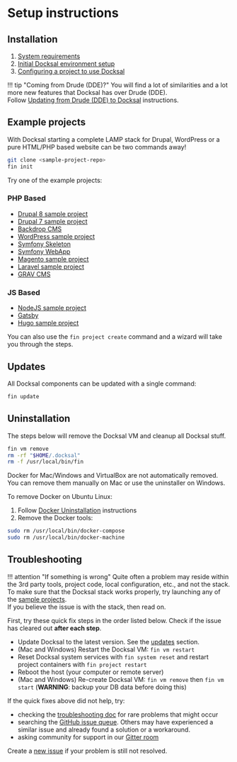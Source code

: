 # Setup instructions

<a name="install"></a>
## Installation

1. [System requirements](../getting-started/system-requirements.md)
2. [Initial Docksal environment setup](../getting-started/env-setup.md)
3. [Configuring a project to use Docksal](../getting-started/project-setup.md)

!!! tip "Coming from Drude (DDE)?"
    You will find a lot of similarities and a lot more new features that Docksal has over Drude (DDE).  
    Follow [Updating from Drude (DDE) to Docksal](../getting-started/update-dde.md) instructions. 


<a name="examples"></a>
## Example projects

With Docksal starting a complete LAMP stack for Drupal, WordPress or a pure HTML/PHP based website can be two commands away!

```bash
git clone <sample-project-repo>
fin init
```

Try one of the example projects:

### PHP Based
- [Drupal 8 sample project](https://github.com/docksal/drupal8)  
- [Drupal 7 sample project](https://github.com/docksal/drupal7)  
- [Backdrop CMS](https://github.com/docksal/example-backdrop)
- [WordPress sample project](https://github.com/docksal/wordpress)
- [Symfony Skeleton](https://github.com/docksal/example-symfony-skeleton)
- [Symfony WebApp](https://github.com/docksal/example-symfony-webapp)
- [Magento sample project](https://github.com/docksal/magento)
- [Laravel sample project](https://github.com/docksal/example-laravel)
- [GRAV CMS](https://github.com/docksal/example-grav)

### JS Based
- [NodeJS sample project](https://github.com/docksal/example-nodejs)
- [Gatsby](https://github.com/docksal/example-gatsby)
- [Hugo sample project](https://github.com/docksal/example-hugo)

You can also use the `fin project create` command and a wizard will take you through the steps.

<a name="updates"></a>
## Updates

All Docksal components can be updated with a single command:

```bash
fin update
```


<a name="uninstall"></a>
## Uninstallation

The steps below will remove the Docksal VM and cleanup all Docksal stuff.

```bash
fin vm remove
rm -rf "$HOME/.docksal"
rm -f /usr/local/bin/fin
```

Docker for Mac/Windows and VirtualBox are not automatically removed. You can remove them manually on Mac or use the uninstaller on Windows.

To remove Docker on Ubuntu Linux:

1. Follow [Docker Uninstallation](https://docs.docker.com/engine/installation/linux/ubuntulinux/#/uninstallation) instructions
2. Remove the Docker tools:

```bash
sudo rm /usr/local/bin/docker-compose
sudo rm /usr/local/bin/docker-machine
```


<a name="troubleshoting"></a>
## Troubleshooting

!!! attention "If something is wrong" 
    Quite often a problem may reside within the 3rd party tools, project code, local configuration, etc., and not the stack.  
    To make sure that the Docksal stack works properly, try launching any of the [sample projects](#examples).  
    If you believe the issue is with the stack, then read on.

First, try these quick fix steps in the order listed below. Check if the issue has cleared out **after each step**.

- Update Docksal to the latest version. See the [updates](#updates) section.
- (Mac and Windows) Restart the Docksal VM: `fin vm restart`
- Reset Docksal system services with `fin system reset` and restart project containers with `fin project restart`
- Reboot the host (your computer or remote server)
- (Mac and Windows) Re-create Docksal VM: `fin vm remove` then `fin vm start` (**WARNING**: backup your DB data before doing this)

If the quick fixes above did not help, try:

- checking the [troubleshooting doc](../troubleshooting.md) for rare problems that might occur
- searching the [GitHub issue queue](https://github.com/docksal/docksal/issues). Others may have experienced a similar issue and already found a solution or a workaround.
- asking community for support in our [Gitter room](https://gitter.im/docksal/community-support)

Create a [new issue](https://github.com/docksal/docksal/issues/new) if your problem is still not resolved.
